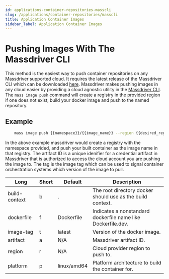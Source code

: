 ```yaml
---
id: applications-container-repositories-masscli
slug: /applications/container-repositories/masscli
title: Application Container Images
sidebar_label: Application Container Images
---
```


# Pushing Images With The Massdriver CLI

This method is the easiest way to push container repositories on any Massdriver supported cloud. It requires the latest release of the Massdriver CLI which can be downloaded [here](https://github.com/massdriver-cloud/massdriver-cli/releases). Massdriver makes pushing images in any cloud easier by providing a cloud agnostic utility in the [Massdriver CLI](https://github.com/massdriver-cloud/massdriver-cli). The `mass image push` command will create a registry in the provided region if one does not exist, build your docker image and push to the named repository.

## Example

```bash
    mass image push {{namespace}}/{{image_name}} --region {{desired_region}} --artifact {{your_artifact_id}} --tag v6
```

In the above example massdriver would create a registry with the namespace provided, and push your built container as the image name in that registry. The artifact ID is a unique idenifier for a credential artifact in Massdriver that is authorized to access the cloud account you are pushing the image to. The tag is the image tag which can be used to signal container orchestration systems which version of the image to pull.

| Long          | Short  | Default     | Description                                                  |
| -----         | ------ | -------     | -----------                                                  |
| build-context | b      | .           | The root directory docker should use as the build context.   |
| dockerfile    | f      | Dockerfile  | Indicates a nonstandard dockerfile name like Dockerfile.dev. |
| image-tag     | t      | latest      | Version of the docker image.                                 |
| artifact      | a      | N/A         | Massdriver artifact ID.                                      |
| region        | r      | N/A         | Cloud provider region to push to.                            |
| platform      | p      | linux/amd64 | Platform architecture to build the container for.            |